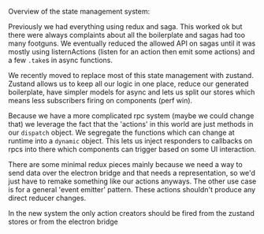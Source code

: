 Overview of the state management system:

Previously we had everything using redux and saga. This worked ok but there were always
complaints about all the boilerplate and sagas had too many footguns. We eventually
reduced the allowed API on sagas until it was mostly using listernActions (listen for
an action then emit some actions) and a few `.take`s in async functions.

We recently moved to replace most of this state management with zustand. Zustand allows us
to keep all our logic in one place, reduce our generated boilerplate, have simpler models for
async and lets us split our stores which means less subscribers firing on components (perf win).

Because we have a more complicated rpc system (maybe we could change that) we leverage the fact that
the 'actions' in this world are just methods in our `dispatch` object. We segregate the functions which
can change at runtime into a `dynamic` object. This lets us inject responders to callbacks on rpcs into there
which components can trigger based on some UI interaction.

There are some minimal redux pieces mainly because we need a way to send data over the electron bridge
and that needs a representation, so we'd just have to remake something like our actions anyways. The other
use case is for a general 'event emitter' pattern. These actions shouldn't produce any direct reducer
changes.

In the new system the only action creators should be fired from the zustand stores or from the electron bridge
